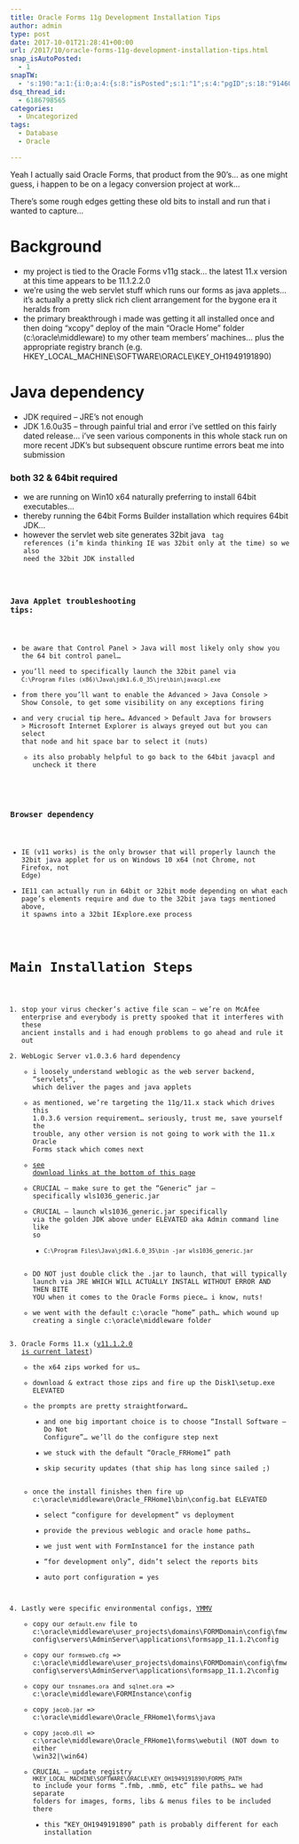 ```yaml
---
title: Oracle Forms 11g Development Installation Tips
author: admin
type: post
date: 2017-10-01T21:28:41+00:00
url: /2017/10/oracle-forms-11g-development-installation-tips.html
snap_isAutoPosted:
  - 1
snapTW:
  - 's:190:"a:1:{i:0;a:4:{s:8:"isPosted";s:1:"1";s:4:"pgID";s:18:"914602998038355969";s:7:"postURL";s:53:"https://twitter.com/BeejSEA/status/914602998038355969";s:5:"pDate";s:19:"2017-10-01 21:28:43";}}";'
dsq_thread_id:
  - 6186798565
categories:
  - Uncategorized
tags:
  - Database
  - Oracle

---
```

Yeah I actually said Oracle Forms, that product from the 90&#8217;s&#8230; as one might guess, i happen to be on a legacy conversion project at work&#8230;
  
There&#8217;s some rough edges getting these old bits to install and run that i wanted to capture&#8230;

# Background

  * my project is tied to the Oracle Forms v11g stack&#8230; the latest 11.x version at this time appears to be 11.1.2.2.0
  * we&#8217;re using the web servlet stuff which runs our forms as java applets&#8230; it&#8217;s actually a pretty slick rich client arrangement for the bygone era it heralds from
  * <span class="hl">the primary breakthrough i made was getting it all installed once and then doing &#8220;xcopy&#8221; deploy of the main &#8220;Oracle Home&#8221; folder (c:\oracle\middleware) to my other team members&#8217; machines</span>&#8230; plus the appropriate registry branch (e.g. HKEY\_LOCAL\_MACHINE\SOFTWARE\ORACLE\KEY_OH1949191890)

# Java dependency

  * JDK required &#8211; JRE&#8217;s not enough
  * JDK 1.6.0u35 &#8211; through painful trial and error i&#8217;ve settled on this fairly dated release&#8230; i&#8217;ve seen various components in this whole stack run on more recent JDK&#8217;s but subsequent obscure runtime errors beat me into submission

### both 32 & 64bit required

  * we are running on Win10 x64 naturally preferring to install 64bit executables&#8230;
  * thereby running the 64bit Forms Builder installation which requires 64bit JDK&#8230;
  * however the servlet web site generates 32bit java <code> tag references (i&#8217;m kinda thinking IE was 32bit only at the time) so we also need the 32bit JDK installed

### Java Applet troubleshooting tips:

  * be aware that Control Panel > Java will most likely only show you the 64 bit control panel&#8230;
  * you&#8217;ll need to specifically launch the 32bit panel via `C:\Program Files (x86)\Java\jdk1.6.0_35\jre\bin\javacpl.exe`
  * from there you&#8217;ll want to enable the Advanced > Java Console > Show Console, to get some visibility on any exceptions firing
  * and very crucial tip here&#8230; Advanced > Default Java for browsers > Microsoft Internet Explorer is always greyed out but you can select that node and hit space bar to select it (nuts) 
      * its also probably helpful to go back to the 64bit javacpl and uncheck it there

### Browser dependency

  * IE (v11 works) is the only browser that will properly launch the 32bit java applet for us on Windows 10 x64 (not Chrome, not Firefox, not Edge)
  * IE11 can actually run in 64bit or 32bit mode depending on what each page&#8217;s elements require and due to the 32bit java tags mentioned above, it spawns into a 32bit IExplore.exe process

# Main Installation Steps

  1. stop your virus checker&#8217;s active file scan &#8211; we&#8217;re on McAfee enterprise and everybody is pretty spooked that it interferes with these ancient installs and i had enough problems to go ahead and rule it out
  2. WebLogic Server <span class="hl">v1.0.3.6 hard dependency</span> 
      * i loosely understand weblogic as the web server backend, &#8220;servlets&#8221;, which deliver the pages and java applets
      * as mentioned, we&#8217;re targeting the 11g/11.x stack which drives this 1.0.3.6 version requirement&#8230; seriously, trust me, save yourself the trouble, any other version is not going to work with the 11.x Oracle Forms stack which comes next
      * [see download links at the bottom of this page][1]
      * <span class="hl">CRUCIAL &#8211; make sure to get the &#8220;Generic&#8221; jar &#8211; specifically wls1036_generic.jar</span>
      * <span class="hl">CRUCIAL &#8211; launch wls1036_generic.jar specifically via the golden JDK above under ELEVATED aka Admin command line like so</span> 
          * `C:\Program Files\Java\jdk1.6.0_35\bin -jar wls1036_generic.jar`
      * DO NOT just double click the .jar to launch, that will typically launch via JRE WHICH WILL ACTUALLY INSTALL WITHOUT ERROR AND THEN BITE YOU when it comes to the Oracle Forms piece&#8230; i know, nuts!
      * we went with the default c:\oracle &#8220;home&#8221; path&#8230; which wound up creating a single c:\oracle\middleware folder
  3. Oracle Forms 11.x ([v11.1.2.0 is current latest][2]) 
      * the x64 zips worked for us&#8230;
      * download & extract those zips and fire up the Disk1\setup.exe ELEVATED
      * the prompts are pretty straightforward&#8230; 
          * and one big important choice is to choose &#8220;Install Software &#8211; Do Not Configure&#8221;&#8230; we&#8217;ll do the configure step next
          * we stuck with the default &#8220;Oracle_FRHome1&#8221; path
          * skip security updates (that ship has long since sailed ;)
      * once the install finishes then fire up c:\oracle\middleware\Oracle_FRHome1\bin\config.bat ELEVATED 
          * select &#8220;configure for development&#8221; vs deployment
          * provide the previous weblogic and oracle home paths&#8230;
          * we just went with FormInstance1 for the instance path
          * &#8220;for development only&#8221;, didn&#8217;t select the reports bits
          * auto port configuration = yes
  4. Lastly were specific environmental configs, [YMMV][3] 
      * copy our `default.env` file to c:\oracle\middleware\user\_projects\domains\FORMDomain\config\fmwconfig\servers\AdminServer\applications\formsapp\_11.1.2\config
      * copy our `formsweb.cfg` => c:\oracle\middleware\user\_projects\domains\FORMDomain\config\fmwconfig\servers\AdminServer\applications\formsapp\_11.1.2\config
      * copy our `tnsnames.ora` and `sqlnet.ora` => c:\oracle\middleware\FORMInstance\config
      * copy `jacob.jar` => c:\oracle\middleware\Oracle_FRHome1\forms\java
      * copy `jacob.dll` => c:\oracle\middleware\Oracle_FRHome1\forms\webutil (NOT down to either \win32|\win64)
      * CRUCIAL &#8211; update registry `HKEY_LOCAL_MACHINE\SOFTWARE\ORACLE\KEY_OH1949191890\FORMS_PATH` to include your forms &#8220;.fmb, .mmb, etc&#8221; file paths&#8230; we had separate folders for images, forms, libs & menus files to be included there 
          * this &#8220;KEY_OH1949191890&#8221; path is probably different for each installation

 [1]: http://www.oracle.com/technetwork/middleware/weblogic/downloads/wls-main-097127.html
 [2]: http://www.oracle.com/technetwork/developer-tools/forms/downloads/forms-downloads-11g-2735004.html
 [3]: https://en.wiktionary.org/wiki/your_mileage_may_vary#English